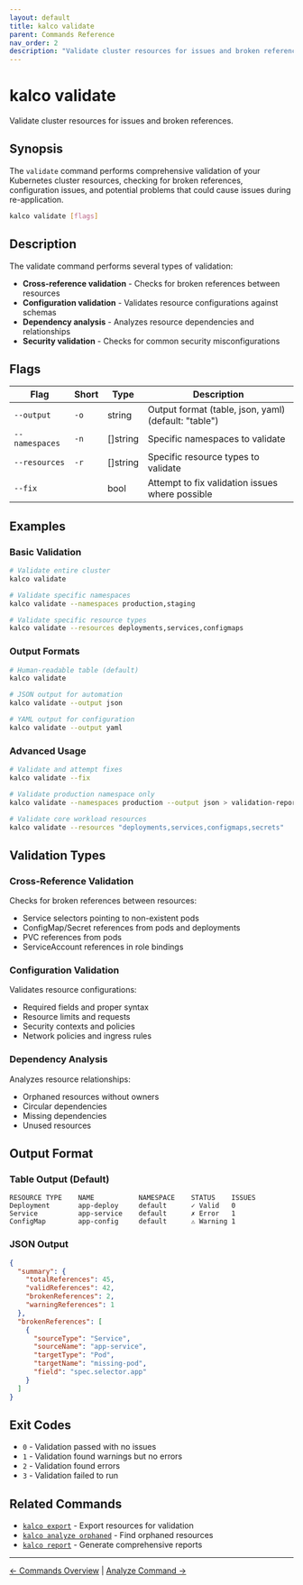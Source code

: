 ```yaml
---
layout: default
title: kalco validate
parent: Commands Reference
nav_order: 2
description: "Validate cluster resources for issues and broken references"
---
```


# kalco validate

Validate cluster resources for issues and broken references.

## Synopsis

The `validate` command performs comprehensive validation of your Kubernetes cluster resources, checking for broken references, configuration issues, and potential problems that could cause issues during re-application.

```bash
kalco validate [flags]
```

## Description

The validate command performs several types of validation:

- **Cross-reference validation** - Checks for broken references between resources
- **Configuration validation** - Validates resource configurations against schemas
- **Dependency analysis** - Analyzes resource dependencies and relationships
- **Security validation** - Checks for common security misconfigurations

## Flags

| Flag | Short | Type | Description |
|------|-------|------|-------------|
| `--output` | `-o` | string | Output format (table, json, yaml) (default: "table") |
| `--namespaces` | `-n` | []string | Specific namespaces to validate |
| `--resources` | `-r` | []string | Specific resource types to validate |
| `--fix` | | bool | Attempt to fix validation issues where possible |

## Examples

### Basic Validation

```bash
# Validate entire cluster
kalco validate

# Validate specific namespaces
kalco validate --namespaces production,staging

# Validate specific resource types
kalco validate --resources deployments,services,configmaps
```

### Output Formats

```bash
# Human-readable table (default)
kalco validate

# JSON output for automation
kalco validate --output json

# YAML output for configuration
kalco validate --output yaml
```

### Advanced Usage

```bash
# Validate and attempt fixes
kalco validate --fix

# Validate production namespace only
kalco validate --namespaces production --output json > validation-report.json

# Validate core workload resources
kalco validate --resources "deployments,services,configmaps,secrets"
```

## Validation Types

### Cross-Reference Validation

Checks for broken references between resources:

- Service selectors pointing to non-existent pods
- ConfigMap/Secret references from pods and deployments
- PVC references from pods
- ServiceAccount references in role bindings

### Configuration Validation

Validates resource configurations:

- Required fields and proper syntax
- Resource limits and requests
- Security contexts and policies
- Network policies and ingress rules

### Dependency Analysis

Analyzes resource relationships:

- Orphaned resources without owners
- Circular dependencies
- Missing dependencies
- Unused resources

## Output Format

### Table Output (Default)

```
RESOURCE TYPE    NAME           NAMESPACE    STATUS    ISSUES
Deployment       app-deploy     default      ✓ Valid   0
Service          app-service    default      ✗ Error   1
ConfigMap        app-config     default      ⚠ Warning 1
```

### JSON Output

```json
{
  "summary": {
    "totalReferences": 45,
    "validReferences": 42,
    "brokenReferences": 2,
    "warningReferences": 1
  },
  "brokenReferences": [
    {
      "sourceType": "Service",
      "sourceName": "app-service",
      "targetType": "Pod",
      "targetName": "missing-pod",
      "field": "spec.selector.app"
    }
  ]
}
```

## Exit Codes

- `0` - Validation passed with no issues
- `1` - Validation found warnings but no errors
- `2` - Validation found errors
- `3` - Validation failed to run

## Related Commands

- [`kalco export`](export.md) - Export resources for validation
- [`kalco analyze orphaned`](analyze.md#orphaned) - Find orphaned resources
- [`kalco report`](report.md) - Generate comprehensive reports

---

[← Commands Overview](index.md) | [Analyze Command →](analyze.md)